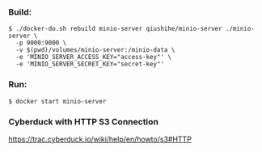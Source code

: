 ### Build:

```
$ ./docker-do.sh rebuild minio-server qiushihe/minio-server ./minio-server \
  -p 9000:9000 \
  -v $(pwd)/volumes/minio-server:/minio-data \
  -e 'MINIO_SERVER_ACCESS_KEY="access-key"' \
  -e 'MINIO_SERVER_SECRET_KEY="secret-key"'
```

### Run:

```
$ docker start minio-server
```

### Cyberduck with HTTP S3 Connection

https://trac.cyberduck.io/wiki/help/en/howto/s3#HTTP
